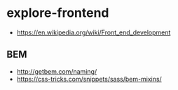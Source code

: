 # explore-frontend

* https://en.wikipedia.org/wiki/Front_end_development

## BEM

* http://getbem.com/naming/
* https://css-tricks.com/snippets/sass/bem-mixins/
